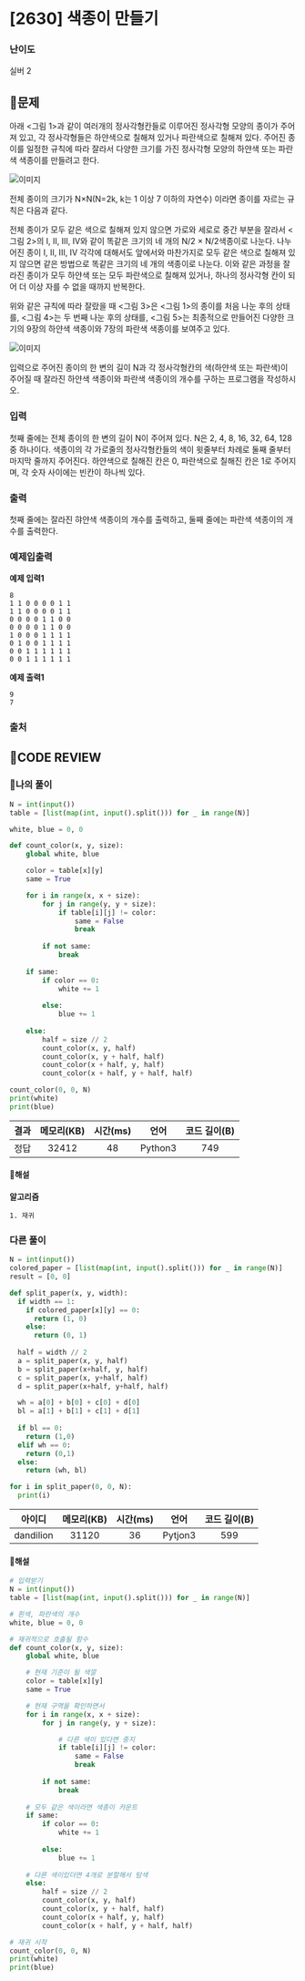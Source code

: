# [2630] 색종이 만들기

### **난이도**
실버 2
## **📝문제**
아래 <그림 1>과 같이 여러개의 정사각형칸들로 이루어진 정사각형 모양의 종이가 주어져 있고, 각 정사각형들은 하얀색으로 칠해져 있거나 파란색으로 칠해져 있다. 주어진 종이를 일정한 규칙에 따라 잘라서 다양한 크기를 가진 정사각형 모양의 하얀색 또는 파란색 색종이를 만들려고 한다.

![이미지](https://www.acmicpc.net/upload/images/bwxBxc7ghGOedQfiT3p94KYj1y9aLR.png)

전체 종이의 크기가 N×N(N=2k, k는 1 이상 7 이하의 자연수) 이라면 종이를 자르는 규칙은 다음과 같다.

전체 종이가 모두 같은 색으로 칠해져 있지 않으면 가로와 세로로 중간 부분을 잘라서 <그림 2>의 I, II, III, IV와 같이 똑같은 크기의 네 개의 N/2 × N/2색종이로 나눈다. 나누어진 종이 I, II, III, IV 각각에 대해서도 앞에서와 마찬가지로 모두 같은 색으로 칠해져 있지 않으면 같은 방법으로 똑같은 크기의 네 개의 색종이로 나눈다. 이와 같은 과정을 잘라진 종이가 모두 하얀색 또는 모두 파란색으로 칠해져 있거나, 하나의 정사각형 칸이 되어 더 이상 자를 수 없을 때까지 반복한다.

위와 같은 규칙에 따라 잘랐을 때 <그림 3>은 <그림 1>의 종이를 처음 나눈 후의 상태를, <그림 4>는 두 번째 나눈 후의 상태를, <그림 5>는 최종적으로 만들어진 다양한 크기의 9장의 하얀색 색종이와 7장의 파란색 색종이를 보여주고 있다.

![이미지](https://www.acmicpc.net/upload/images/VHJpKWQDv.png)

입력으로 주어진 종이의 한 변의 길이 N과 각 정사각형칸의 색(하얀색 또는 파란색)이 주어질 때 잘라진 하얀색 색종이와 파란색 색종이의 개수를 구하는 프로그램을 작성하시오.
### **입력**
첫째 줄에는 전체 종이의 한 변의 길이 N이 주어져 있다. N은 2, 4, 8, 16, 32, 64, 128 중 하나이다. 색종이의 각 가로줄의 정사각형칸들의 색이 윗줄부터 차례로 둘째 줄부터 마지막 줄까지 주어진다. 하얀색으로 칠해진 칸은 0, 파란색으로 칠해진 칸은 1로 주어지며, 각 숫자 사이에는 빈칸이 하나씩 있다.
### **출력**
첫째 줄에는 잘라진 햐얀색 색종이의 개수를 출력하고, 둘째 줄에는 파란색 색종이의 개수를 출력한다.
### **예제입출력**

**예제 입력1**

```
8
1 1 0 0 0 0 1 1
1 1 0 0 0 0 1 1
0 0 0 0 1 1 0 0
0 0 0 0 1 1 0 0
1 0 0 0 1 1 1 1
0 1 0 0 1 1 1 1
0 0 1 1 1 1 1 1
0 0 1 1 1 1 1 1
```

**예제 출력1**

```
9
7
```

### **출처**

## **🧐CODE REVIEW**

### **🧾나의 풀이**

```python
N = int(input())
table = [list(map(int, input().split())) for _ in range(N)]

white, blue = 0, 0

def count_color(x, y, size):
    global white, blue

    color = table[x][y]
    same = True

    for i in range(x, x + size):
        for j in range(y, y + size):
            if table[i][j] != color:
                same = False
                break
        
        if not same:
            break
    
    if same:
        if color == 0:
            white += 1
        
        else:
            blue += 1
    
    else:
        half = size // 2
        count_color(x, y, half)
        count_color(x, y + half, half)
        count_color(x + half, y, half)
        count_color(x + half, y + half, half)

count_color(0, 0, N)
print(white)
print(blue)
```

결과	| 메모리(KB) |	시간(ms) |	언어 |	코드 길이(B)
:----:|:-----:|:-----:|:-----:|:--------:
정답|32412|48|Python3|749
#### **📝해설**

**알고리즘**
```
1. 재귀
```

### **다른 풀이**

```python
N = int(input())
colored_paper = [list(map(int, input().split())) for _ in range(N)]
result = [0, 0]

def split_paper(x, y, width):
  if width == 1:
    if colored_paper[x][y] == 0:
      return (1, 0)
    else:
      return (0, 1)
  
  half = width // 2
  a = split_paper(x, y, half)
  b = split_paper(x+half, y, half)
  c = split_paper(x, y+half, half)
  d = split_paper(x+half, y+half, half)

  wh = a[0] + b[0] + c[0] + d[0]
  bl = a[1] + b[1] + c[1] + d[1]
  
  if bl == 0:
    return (1,0)
  elif wh == 0:
    return (0,1)
  else:
    return (wh, bl)

for i in split_paper(0, 0, N):
  print(i)
```

아이디 | 메모리(KB) |	시간(ms) |	언어 |	코드 길이(B) 
:-----:|:-----:|:-----:|:----:|:--------:
dandilion|31120|36|Pytjon3|599
#### **📝해설**

```python
# 입력받기
N = int(input())
table = [list(map(int, input().split())) for _ in range(N)]

# 흰색, 파란색의 개수
white, blue = 0, 0

# 재귀적으로 호출될 함수
def count_color(x, y, size):
    global white, blue

    # 현재 기준이 될 색깔
    color = table[x][y]
    same = True

    # 현재 구역을 확인하면서
    for i in range(x, x + size):
        for j in range(y, y + size):

            # 다른 색이 있다면 중지
            if table[i][j] != color:
                same = False
                break
        
        if not same:
            break
    
    # 모두 같은 색이라면 색종이 카운트
    if same:
        if color == 0:
            white += 1
        
        else:
            blue += 1
    
    # 다른 색이있더면 4개로 분할해서 탐색
    else:
        half = size // 2
        count_color(x, y, half)
        count_color(x, y + half, half)
        count_color(x + half, y, half)
        count_color(x + half, y + half, half)

# 재귀 시작
count_color(0, 0, N)
print(white)
print(blue)
```